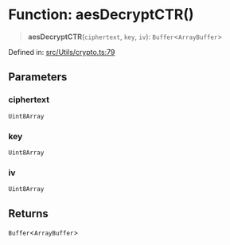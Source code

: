 # Function: aesDecryptCTR()

> **aesDecryptCTR**(`ciphertext`, `key`, `iv`): `Buffer`\<`ArrayBuffer`\>

Defined in: [src/Utils/crypto.ts:79](https://github.com/Fokusdotid/bail/blob/0fe6346a5ff68a74eb71890335c982b44e2da604/src/Utils/crypto.ts#L79)

## Parameters

### ciphertext

`Uint8Array`

### key

`Uint8Array`

### iv

`Uint8Array`

## Returns

`Buffer`\<`ArrayBuffer`\>
